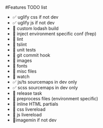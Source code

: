 #Features TODO list
* :white_check_mark: uglify css if not dev
* :white_check_mark: uglify js if not dev
* :red_circle: custom lodash build
* :red_circle: inject environment specific conf (frep)
* :red_circle: lint
* :red_circle: tslint
* :red_circle: unit tests
* :red_circle: git commit hook
* :red_circle: images
* :red_circle: fonts
* :red_circle: misc files
* :red_circle: watch
* :white_check_mark: js/ts sourcemaps in dev only
* :white_check_mark: scss sourcemaps in dev only
* :red_circle: release task 
* :red_circle: preprocess files (environment specific)
* :red_circle: inline HTML partials
* :red_circle: css livereload
* :red_circle: js livereload
* :red_circle:imagemin if not dev
